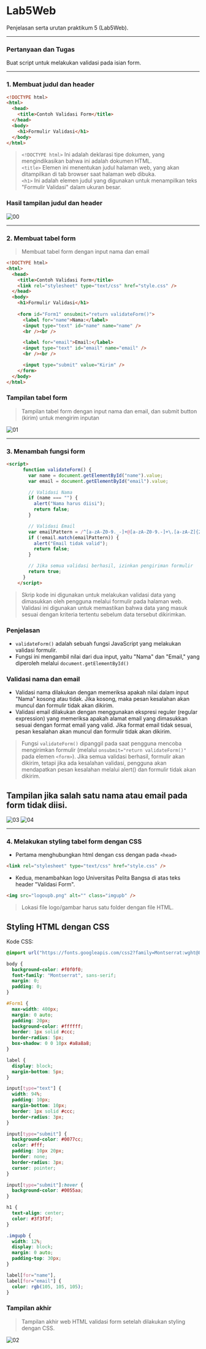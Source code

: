 # Lab5Web
Penjelasan serta urutan praktikum 5 (Lab5Web).

--------------------------------------

### Pertanyaan dan Tugas  
Buat script untuk melakukan validasi pada isian form.

--------------------------------------

### 1. Membuat judul dan header
```HTML
<!DOCTYPE html>
<html>
  <head>
    <title>Contoh Validasi Form</title>
  </head>
  <body>
    <h1>Formulir Validasi</h1>
  </body>
</html>
```
> ```<!DOCTYPE html>``` Ini adalah deklarasi tipe dokumen, yang mengindikasikan bahwa ini adalah dokumen HTML.  
> ``` <title> ``` Elemen ini menentukan judul halaman web, yang akan ditampilkan di tab browser saat halaman web dibuka.  
> ``` <h1> ``` Ini adalah elemen judul yang digunakan untuk menampilkan teks "Formulir Validasi" dalam ukuran besar.

### Hasil tampilan judul dan header
![00](https://github.com/RafiMlnf/Lab5Web/assets/115614668/3f3a6e0f-18aa-42b9-93c3-358b89565e86)

--------------------------------------

### 2. Membuat tabel form
> Membuat tabel form dengan input nama dan email
```HTML
<!DOCTYPE html>
<html>
  <head>
    <title>Contoh Validasi Form</title>
    <link rel="stylesheet" type="text/css" href="style.css" />
  </head>
  <body>
    <h1>Formulir Validasi</h1>
    
    <form id="Form1" onsubmit="return validateForm()">
      <label for="name">Nama:</label>
      <input type="text" id="name" name="name" />
      <br /><br />

      <label for="email">Email:</label>
      <input type="text" id="email" name="email" />
      <br /><br />

      <input type="submit" value="Kirim" />
    </form>
  </body>
</html>
```

### Tampilan tabel form
> Tampilan tabel form dengan input nama dan email, dan submit button (kirim) untuk mengirim inputan

![01](https://github.com/RafiMlnf/Lab5Web/assets/115614668/e762b78a-3093-4206-bfd9-6a6d6ab48237)

--------------------------------------

### 3. Menambah fungsi form

```HTML
<script>
      function validateForm() {
        var name = document.getElementById("name").value;
        var email = document.getElementById("email").value;

        // Validasi Nama
        if (name === "") {
          alert("Nama harus diisi");
          return false;
        }

        // Validasi Email
        var emailPattern = /^[a-zA-Z0-9._-]+@[a-zA-Z0-9.-]+\.[a-zA-Z]{2,4}$/;
        if (!email.match(emailPattern)) {
          alert("Email tidak valid");
          return false;
        }

        // Jika semua validasi berhasil, izinkan pengiriman formulir
        return true;
      }
    </script>
```

>  Skrip kode ini digunakan untuk melakukan validasi data yang dimasukkan oleh pengguna melalui formulir pada halaman web. Validasi ini digunakan untuk memastikan bahwa data yang masuk sesuai dengan kriteria tertentu sebelum data tersebut dikirimkan.

### Penjelasan
- ``` validateForm() ``` adalah sebuah fungsi JavaScript yang melakukan validasi formulir.  
- Fungsi ini mengambil nilai dari dua input, yaitu "Nama" dan "Email," yang diperoleh melalui ``` document.getElementById() ```

### Validasi nama dan email
- Validasi nama dilakukan dengan memeriksa apakah nilai dalam input "Nama" kosong atau tidak. Jika kosong, maka pesan kesalahan akan muncul dan formulir tidak akan dikirim.
- Validasi email dilakukan dengan menggunakan ekspresi reguler (regular expression) yang memeriksa apakah alamat email yang dimasukkan sesuai dengan format email yang valid.
Jika format email tidak sesuai, pesan kesalahan akan muncul dan formulir tidak akan dikirim.

> Fungsi ``` validateForm() ``` dipanggil pada saat pengguna mencoba mengirimkan formulir (melalui ``` onsubmit="return validateForm()" ``` pada elemen ``` <form> ```). Jika semua validasi berhasil, formulir akan dikirim, tetapi jika ada kesalahan validasi, pengguna akan mendapatkan pesan kesalahan melalui alert() dan formulir tidak akan dikirim.

## Tampilan jika salah satu nama atau email pada form tidak diisi.
![03](https://github.com/RafiMlnf/Lab5Web/assets/115614668/a4bbfd95-f6c5-4ecb-a950-5599c1a16bd8)
![04](https://github.com/RafiMlnf/Lab5Web/assets/115614668/be44dcc7-104e-4c90-9b94-1756b7936152)

--------------------------------------

### 4. Melakukan styling tabel form dengan CSS

- Pertama menghubungkan html dengan css dengan pada ``` <head> ```
```HTML
<link rel="stylesheet" type="text/css" href="style.css" />
```

- Kedua, menambahkan logo Universitas Pelita Bangsa di atas teks header "Validasi Form".
```HTML
<img src="logoupb.png" alt="" class="imgupb" />
```
> Lokasi file logo/gambar harus satu folder dengan file HTML.

## Styling HTML dengan CSS
Kode CSS:

```CSS
@import url("https://fonts.googleapis.com/css2?family=Montserrat:wght@800&display=swap");

body {
  background-color: #f0f0f0;
  font-family: "Montserrat", sans-serif;
  margin: 0;
  padding: 0;
}

#Form1 {
  max-width: 400px;
  margin: 0 auto;
  padding: 20px;
  background-color: #ffffff;
  border: 1px solid #ccc;
  border-radius: 5px;
  box-shadow: 0 0 10px #a8a8a8;
}

label {
  display: block;
  margin-bottom: 5px;
}

input[type="text"] {
  width: 94%;
  padding: 10px;
  margin-bottom: 10px;
  border: 1px solid #ccc;
  border-radius: 3px;
}

input[type="submit"] {
  background-color: #0077cc;
  color: #fff;
  padding: 10px 20px;
  border: none;
  border-radius: 3px;
  cursor: pointer;
}

input[type="submit"]:hover {
  background-color: #0055aa;
}

h1 {
  text-align: center;
  color: #3f3f3f;
}

.imgupb {
  width: 12%;
  display: block;
  margin: 0 auto;
  padding-top: 30px;
}

label[for="name"],
label[for="email"] {
  color: rgb(105, 105, 105);
}
```
### Tampilan akhir
> Tampilan akhir web HTML validasi form setelah dilakukan styling dengan CSS.

![02](https://github.com/RafiMlnf/Lab5Web/assets/115614668/98782500-a325-4ab7-bdc7-715c4ed70976)

